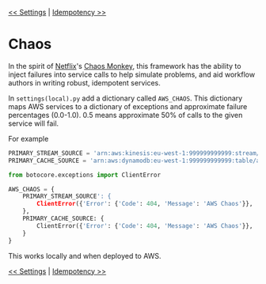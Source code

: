 <!--
Copyright 2016-2018 Workiva Inc.

Licensed under the Apache License, Version 2.0 (the "License");
you may not use this file except in compliance with the License.
You may obtain a copy of the License at

    http://www.apache.org/licenses/LICENSE-2.0

Unless required by applicable law or agreed to in writing, software
distributed under the License is distributed on an "AS IS" BASIS,
WITHOUT WARRANTIES OR CONDITIONS OF ANY KIND, either express or implied.
See the License for the specific language governing permissions and
limitations under the License.
-->

[<< Settings](SETTINGS.md) | [Idempotency >>](IDEMPOTENCY.md)

# Chaos

In the spirit of [Netflix](https://www.netflix.com/)'s [Chaos Monkey](https://github.com/Netflix/SimianArmy/wiki/Chaos-Monkey), 
this framework has the ability to inject failures into service calls to help simulate problems, and aid workflow authors
in writing robust, idempotent services.

In `settings(local).py` add a dictionary called `AWS_CHAOS`. This dictionary maps AWS services to a dictionary of
exceptions and approximate failure percentages (0.0-1.0). 0.5 means approximate 50% of calls to the given service
will fail.

For example

```python
PRIMARY_STREAM_SOURCE = 'arn:aws:kinesis:eu-west-1:999999999999:stream/aws-lambda-fsm'
PRIMARY_CACHE_SOURCE = 'arn:aws:dynamodb:eu-west-1:999999999999:table/aws-lambda-fsm.cache'

from botocore.exceptions import ClientError

AWS_CHAOS = {
    PRIMARY_STREAM_SOURCE': {
        ClientError({'Error': {'Code': 404, 'Message': 'AWS Chaos'}}, 'service'): 0.1,
    },
    PRIMARY_CACHE_SOURCE: {
        ClientError({'Error': {'Code': 404, 'Message': 'AWS Chaos'}}, 'service'): 0.1,
    }
}
```
    
This works locally and when deployed to AWS.

[<< Settings](SETTINGS.md) | [Idempotency >>](IDEMPOTENCY.md)
